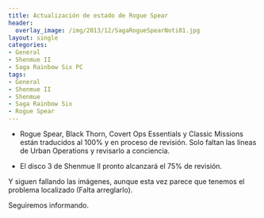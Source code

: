 ```yaml
---
title: Actualización de estado de Rogue Spear
header:
  overlay_image: /img/2013/12/SagaRogueSpearNoti01.jpg
layout: single
categories:
- General
- Shenmue II
- Saga Rainbow Six PC
tags:
- General
- Shenmue II
- Shenmue
- Saga Rainbow Six
- Rogue Spear
---
```

- Rogue Spear, Black Thorn, Covert Ops Essentials y Classic Missions están traducidos 
al 100% y en proceso de revisión. Solo faltan las líneas de Urban Operations y 
revisarlo a conciencia.

- El disco 3 de Shenmue II pronto alcanzará el 75% de revisión.

Y siguen fallando las imágenes, aunque esta vez parece que tenemos el problema 
localizado (Falta arreglarlo).

Seguiremos informando.
